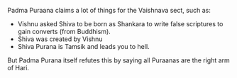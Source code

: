 Padma Puraana claims a lot of things for the Vaishnava sect, such as:

- Vishnu asked Shiva to be born as Shankara to write false scriptures to gain converts (from Buddhism).
- Shiva was created by Vishnu
- Shiva Purana is Tamsik and leads you to hell.

But Padma Purana itself refutes this by saying all Puraanas are the right arm of Hari.